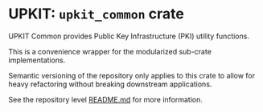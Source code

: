 # UPKIT: `upkit_common` crate

UPKIT Common provides Public Key Infrastructure (PKI) utility functions.

This is a convenience wrapper for the modularized sub-crate implementations.

Semantic versioning of the repository only applies to this crate to allow for
heavy refactoring without breaking downstream applications.

See the repository level [README.md](../README.md) for more information.
